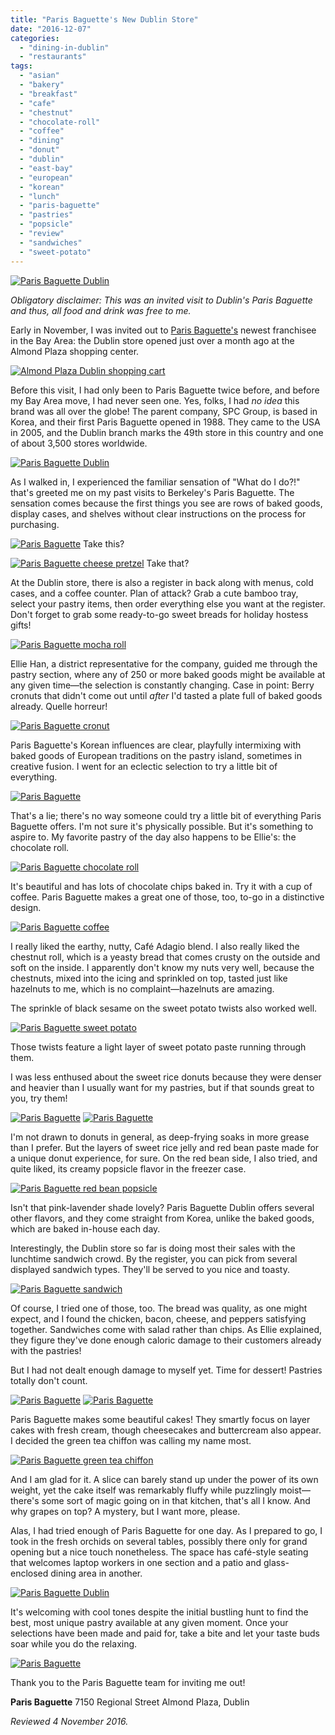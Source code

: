 ```yaml
---
title: "Paris Baguette's New Dublin Store"
date: "2016-12-07"
categories:
  - "dining-in-dublin"
  - "restaurants"
tags:
  - "asian"
  - "bakery"
  - "breakfast"
  - "cafe"
  - "chestnut"
  - "chocolate-roll"
  - "coffee"
  - "dining"
  - "donut"
  - "dublin"
  - "east-bay"
  - "european"
  - "korean"
  - "lunch"
  - "paris-baguette"
  - "pastries"
  - "popsicle"
  - "review"
  - "sandwiches"
  - "sweet-potato"
---
```


[![Paris Baguette Dublin](http://s3.amazonaws.com/thegourmez-wpmedia/2016/12/ParisBaguette_45-500x326.jpg)](http://s3.amazonaws.com/thegourmez-wpmedia/2016/12/ParisBaguette_45.jpg)

_Obligatory disclaimer: This was an invited visit to Dublin's Paris Baguette and thus, all food and drink was free to me._

Early in November, I was invited out to [Paris Baguette's](http://www.parisbaguetteusa.com/) newest franchisee in the Bay Area: the Dublin store opened just over a month ago at the Almond Plaza shopping center.

[![Almond Plaza Dublin shopping cart](http://s3.amazonaws.com/thegourmez-wpmedia/2016/12/ParisBaguette_44-389x500.jpg)](http://s3.amazonaws.com/thegourmez-wpmedia/2016/12/ParisBaguette_44.jpg)

Before this visit, I had only been to Paris Baguette twice before, and before my Bay Area move, I had never seen one. Yes, folks, I had _no idea_ this brand was all over the globe! The parent company, SPC Group, is based in Korea, and their first Paris Baguette opened in 1988. They came to the USA in 2005, and the Dublin branch marks the 49th store in this country and one of about 3,500 stores worldwide.

[![Paris Baguette Dublin](http://s3.amazonaws.com/thegourmez-wpmedia/2016/12/ParisBaguette_01-500x334.jpg)](http://s3.amazonaws.com/thegourmez-wpmedia/2016/12/ParisBaguette_01.jpg)

As I walked in, I experienced the familiar sensation of "What do I do?!" that's greeted me on my past visits to Berkeley's Paris Baguette. The sensation comes because the first things you see are rows of baked goods, display cases, and shelves without clear instructions on the process for purchasing.




<div class="caption">

[![Paris Baguette](http://s3.amazonaws.com/thegourmez-wpmedia/2016/12/ParisBaguette_32-500x354.jpg)](http://s3.amazonaws.com/thegourmez-wpmedia/2016/12/ParisBaguette_32.jpg) Take this?</div>





<div class="caption">

[![Paris Baguette cheese pretzel](http://s3.amazonaws.com/thegourmez-wpmedia/2016/12/ParisBaguette_14-334x500.jpg)](http://s3.amazonaws.com/thegourmez-wpmedia/2016/12/ParisBaguette_14.jpg) Take that?</div>


At the Dublin store, there is also a register in back along with menus, cold cases, and a coffee counter. Plan of attack? Grab a cute bamboo tray, select your pastry items, then order everything else you want at the register. Don't forget to grab some ready-to-go sweet breads for holiday hostess gifts!

[![Paris Baguette mocha roll](http://s3.amazonaws.com/thegourmez-wpmedia/2016/12/ParisBaguette_33-500x334.jpg)](http://s3.amazonaws.com/thegourmez-wpmedia/2016/12/ParisBaguette_33.jpg)

Ellie Han, a district representative for the company, guided me through the pastry section, where any of 250 or more baked goods might be available at any given time—the selection is constantly changing. Case in point: Berry cronuts that didn't come out until _after_ I'd tasted a plate full of baked goods already. Quelle horreur!

[![Paris Baguette cronut](http://s3.amazonaws.com/thegourmez-wpmedia/2016/12/ParisBaguette_25-500x334.jpg)](http://s3.amazonaws.com/thegourmez-wpmedia/2016/12/ParisBaguette_25.jpg)

Paris Baguette's Korean influences are clear, playfully intermixing with baked goods of European traditions on the pastry island, sometimes in creative fusion. I went for an eclectic selection to try a little bit of everything.

[![Paris Baguette](http://s3.amazonaws.com/thegourmez-wpmedia/2016/12/ParisBaguette_02-500x334.jpg)](http://s3.amazonaws.com/thegourmez-wpmedia/2016/12/ParisBaguette_02.jpg)

That's a lie; there's no way someone could try a little bit of everything Paris Baguette offers. I'm not sure it's physically possible. But it's something to aspire to. My favorite pastry of the day also happens to be Ellie's: the chocolate roll.

[![Paris Baguette chocolate roll](http://s3.amazonaws.com/thegourmez-wpmedia/2016/12/ParisBaguette_04-500x433.jpg)](http://s3.amazonaws.com/thegourmez-wpmedia/2016/12/ParisBaguette_04.jpg)

It's beautiful and has lots of chocolate chips baked in. Try it with a cup of coffee. Paris Baguette makes a great one of those, too, to-go in a distinctive design.

[![Paris Baguette coffee](http://s3.amazonaws.com/thegourmez-wpmedia/2016/12/ParisBaguette_43-334x500.jpg)](http://s3.amazonaws.com/thegourmez-wpmedia/2016/12/ParisBaguette_43.jpg)

I really liked the earthy, nutty, Café Adagio blend. I also really liked the chestnut roll, which is a yeasty bread that comes crusty on the outside and soft on the inside. I apparently don't know my nuts very well, because the chestnuts, mixed into the icing and sprinkled on top, tasted just like hazelnuts to me, which is no complaint—hazelnuts are amazing.

The sprinkle of black sesame on the sweet potato twists also worked well.

[![Paris Baguette sweet potato](http://s3.amazonaws.com/thegourmez-wpmedia/2016/12/ParisBaguette_28-500x334.jpg)](http://s3.amazonaws.com/thegourmez-wpmedia/2016/12/ParisBaguette_28.jpg)

Those twists feature a light layer of sweet potato paste running through them.

I was less enthused about the sweet rice donuts because they were denser and heavier than I usually want for my pastries, but if that sounds great to you, try them!

[![Paris Baguette](http://s3.amazonaws.com/thegourmez-wpmedia/2016/12/ParisBaguette_06-478x500.jpg)](http://s3.amazonaws.com/thegourmez-wpmedia/2016/12/ParisBaguette_06.jpg) [![Paris Baguette](http://s3.amazonaws.com/thegourmez-wpmedia/2016/12/ParisBaguette_07-500x325.jpg)](http://s3.amazonaws.com/thegourmez-wpmedia/2016/12/ParisBaguette_07.jpg)

I'm not drawn to donuts in general, as deep-frying soaks in more grease than I prefer. But the layers of sweet rice jelly and red bean paste made for a unique donut experience, for sure. On the red bean side, I also tried, and quite liked, its creamy popsicle flavor in the freezer case.

[![Paris Baguette red bean popsicle](http://s3.amazonaws.com/thegourmez-wpmedia/2016/12/ParisBaguette_41-254x500.jpg)](http://s3.amazonaws.com/thegourmez-wpmedia/2016/12/ParisBaguette_41.jpg)

Isn't that pink-lavender shade lovely? Paris Baguette Dublin offers several other flavors, and they come straight from Korea, unlike the baked goods, which are baked in-house each day.

Interestingly, the Dublin store so far is doing most their sales with the lunchtime sandwich crowd. By the register, you can pick from several displayed sandwich types. They'll be served to you nice and toasty.

[![Paris Baguette sandwich](http://s3.amazonaws.com/thegourmez-wpmedia/2016/12/ParisBaguette_08-500x338.jpg)](http://s3.amazonaws.com/thegourmez-wpmedia/2016/12/ParisBaguette_08.jpg)

Of course, I tried one of those, too. The bread was quality, as one might expect, and I found the chicken, bacon, cheese, and peppers satisfying together. Sandwiches come with salad rather than chips. As Ellie explained, they figure they've done enough caloric damage to their customers already with the pastries!

But I had not dealt enough damage to myself yet. Time for dessert! Pastries totally don't count.

[![Paris Baguette](http://s3.amazonaws.com/thegourmez-wpmedia/2016/12/ParisBaguette_35-500x277.jpg)](http://s3.amazonaws.com/thegourmez-wpmedia/2016/12/ParisBaguette_35.jpg) [![Paris Baguette](http://s3.amazonaws.com/thegourmez-wpmedia/2016/12/ParisBaguette_37-450x500.jpg)](http://s3.amazonaws.com/thegourmez-wpmedia/2016/12/ParisBaguette_37.jpg)

Paris Baguette makes some beautiful cakes! They smartly focus on layer cakes with fresh cream, though cheesecakes and buttercream also appear. I decided the green tea chiffon was calling my name most.

[![Paris Baguette green tea chiffon](http://s3.amazonaws.com/thegourmez-wpmedia/2016/12/ParisBaguette_10-500x403.jpg)](http://s3.amazonaws.com/thegourmez-wpmedia/2016/12/ParisBaguette_10.jpg)

And I am glad for it. A slice can barely stand up under the power of its own weight, yet the cake itself was remarkably fluffy while puzzlingly moist—there's some sort of magic going on in that kitchen, that's all I know. And why grapes on top? A mystery, but I want more, please.

Alas, I had tried enough of Paris Baguette for one day. As I prepared to go, I took in the fresh orchids on several tables, possibly there only for grand opening but a nice touch nonetheless. The space has café-style seating that welcomes laptop workers in one section and a patio and glass-enclosed dining area in another.

[![Paris Baguette Dublin](http://s3.amazonaws.com/thegourmez-wpmedia/2016/12/ParisBaguette_42.jpg)](http://s3.amazonaws.com/thegourmez-wpmedia/2016/12/ParisBaguette_42.jpg)

It's welcoming with cool tones despite the initial bustling hunt to find the best, most unique pastry available at any given moment. Once your selections have been made and paid for, take a bite and let your taste buds soar while you do the relaxing.

[![Paris Baguette](http://s3.amazonaws.com/thegourmez-wpmedia/2016/12/ParisBaguette_12-500x334.jpg)](http://s3.amazonaws.com/thegourmez-wpmedia/2016/12/ParisBaguette_12.jpg)

Thank you to the Paris Baguette team for inviting me out!

**Paris Baguette** 7150 Regional Street Almond Plaza, Dublin

_Reviewed 4 November 2016._
